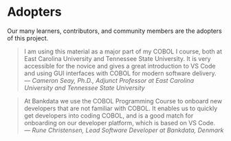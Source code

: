 # Adopters
Our many learners, contributors, and community members are the adopters of this project.

> I am using this material as a major part of my COBOL I course, both at East Carolina University and Tennessee State University. It is very accessible for the novice and gives a great introduction to VS Code and using GUI interfaces with COBOL for modern software delivery. <br>
> *— Cameron Seay, Ph.D., Adjunct Professor at East Carolina University and Tennessee State University*

> At Bankdata we use the COBOL Programming Course to onboard new developers that are not familiar with COBOL. It enables us to quickly get developers into coding COBOL, and is a good match for onboarding on our developer platform, which is based on VS Code. <br>
> *— Rune Christensen, Lead Software Developer at Bankdata, Denmark*
